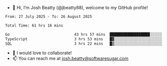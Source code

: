 - 👋 Hi, I’m Josh Beatty (@jbeatty88), welcome to my GitHub profile!

<!--START_SECTION:waka-->

```txt
From: 27 July 2025 - To: 26 August 2025

Total Time: 61 hrs 16 mins

Go                             43 hrs 57 mins  ██████████████████░░░░░░░   71.74 %
TypeScript                     3 hrs 53 mins   █▓░░░░░░░░░░░░░░░░░░░░░░░   06.34 %
SQL                            3 hrs 22 mins   █▒░░░░░░░░░░░░░░░░░░░░░░░   05.50 %
```

<!--END_SECTION:waka-->

- 💞️ I would love to collaborate!
- 📫 You can reach me at josh.beatty@softwaresugar.com

<!---
jbeatty88/jbeatty88 is a ✨ special ✨ repository because its `README.md` (this file) appears on your GitHub profile.
You can click the Preview link to take a look at your changes.
--->
